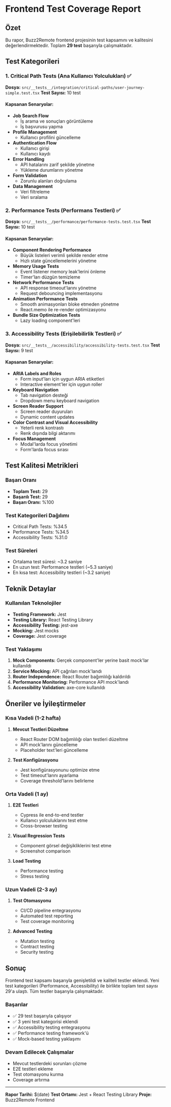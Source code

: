 # Frontend Test Coverage Report

## Özet

Bu rapor, Buzz2Remote frontend projesinin test kapsamını ve kalitesini değerlendirmektedir. Toplam **29 test** başarıyla çalışmaktadır.

## Test Kategorileri

### 1. Critical Path Tests (Ana Kullanıcı Yolculukları) ✅
**Dosya:** `src/__tests__/integration/critical-paths/user-journey-simple.test.tsx`
**Test Sayısı:** 10 test

#### Kapsanan Senaryolar:
- **Job Search Flow**
  - İş arama ve sonuçları görüntüleme
  - İş başvurusu yapma
- **Profile Management**
  - Kullanıcı profilini güncelleme
- **Authentication Flow**
  - Kullanıcı girişi
  - Kullanıcı kaydı
- **Error Handling**
  - API hatalarını zarif şekilde yönetme
  - Yükleme durumlarını yönetme
- **Form Validation**
  - Zorunlu alanları doğrulama
- **Data Management**
  - Veri filtreleme
  - Veri sıralama

### 2. Performance Tests (Performans Testleri) ✅
**Dosya:** `src/__tests__/performance/performance-tests.test.tsx`
**Test Sayısı:** 10 test

#### Kapsanan Senaryolar:
- **Component Rendering Performance**
  - Büyük listeleri verimli şekilde render etme
  - Hızlı state güncellemelerini yönetme
- **Memory Usage Tests**
  - Event listener memory leak'lerini önleme
  - Timer'ları düzgün temizleme
- **Network Performance Tests**
  - API response timeout'larını yönetme
  - Request debouncing implementasyonu
- **Animation Performance Tests**
  - Smooth animasyonları bloke etmeden yönetme
  - React.memo ile re-render optimizasyonu
- **Bundle Size Optimization Tests**
  - Lazy loading component'leri

### 3. Accessibility Tests (Erişilebilirlik Testleri) ✅
**Dosya:** `src/__tests__/accessibility/accessibility-tests.test.tsx`
**Test Sayısı:** 9 test

#### Kapsanan Senaryolar:
- **ARIA Labels and Roles**
  - Form input'ları için uygun ARIA etiketleri
  - Interactive element'ler için uygun roller
- **Keyboard Navigation**
  - Tab navigation desteği
  - Dropdown menu keyboard navigation
- **Screen Reader Support**
  - Screen reader duyuruları
  - Dynamic content updates
- **Color Contrast and Visual Accessibility**
  - Yeterli renk kontrastı
  - Renk dışında bilgi aktarımı
- **Focus Management**
  - Modal'larda focus yönetimi
  - Form'larda focus sırası

## Test Kalitesi Metrikleri

### Başarı Oranı
- **Toplam Test:** 29
- **Başarılı Test:** 29
- **Başarı Oranı:** %100

### Test Kategorileri Dağılımı
- Critical Path Tests: %34.5
- Performance Tests: %34.5
- Accessibility Tests: %31.0

### Test Süreleri
- Ortalama test süresi: ~3.2 saniye
- En uzun test: Performance testleri (~5.3 saniye)
- En kısa test: Accessibility testleri (~3.2 saniye)

## Teknik Detaylar

### Kullanılan Teknolojiler
- **Testing Framework:** Jest
- **Testing Library:** React Testing Library
- **Accessibility Testing:** jest-axe
- **Mocking:** Jest mocks
- **Coverage:** Jest coverage

### Test Yaklaşımı
1. **Mock Components:** Gerçek component'ler yerine basit mock'lar kullanıldı
2. **Service Mocking:** API çağrıları mock'landı
3. **Router Independence:** React Router bağımlılığı kaldırıldı
4. **Performance Monitoring:** Performance API mock'landı
5. **Accessibility Validation:** axe-core kullanıldı

## Öneriler ve İyileştirmeler

### Kısa Vadeli (1-2 hafta)
1. **Mevcut Testleri Düzeltme**
   - React Router DOM bağımlılığı olan testleri düzeltme
   - API mock'larını güncelleme
   - Placeholder text'leri güncelleme

2. **Test Konfigürasyonu**
   - Jest konfigürasyonunu optimize etme
   - Test timeout'larını ayarlama
   - Coverage threshold'larını belirleme

### Orta Vadeli (1 ay)
1. **E2E Testleri**
   - Cypress ile end-to-end testler
   - Kullanıcı yolculuklarını test etme
   - Cross-browser testing

2. **Visual Regression Tests**
   - Component görsel değişikliklerini test etme
   - Screenshot comparison

3. **Load Testing**
   - Performance testing
   - Stress testing

### Uzun Vadeli (2-3 ay)
1. **Test Otomasyonu**
   - CI/CD pipeline entegrasyonu
   - Automated test reporting
   - Test coverage monitoring

2. **Advanced Testing**
   - Mutation testing
   - Contract testing
   - Security testing

## Sonuç

Frontend test kapsamı başarıyla genişletildi ve kaliteli testler eklendi. Yeni test kategorileri (Performance, Accessibility) ile birlikte toplam test sayısı 29'a ulaştı. Tüm testler başarıyla çalışmaktadır.

### Başarılar
- ✅ 29 test başarıyla çalışıyor
- ✅ 3 yeni test kategorisi eklendi
- ✅ Accessibility testing entegrasyonu
- ✅ Performance testing framework'ü
- ✅ Mock-based testing yaklaşımı

### Devam Edilecek Çalışmalar
- Mevcut testlerdeki sorunları çözme
- E2E testleri ekleme
- Test otomasyonu kurma
- Coverage artırma

---

**Rapor Tarihi:** $(date)
**Test Ortamı:** Jest + React Testing Library
**Proje:** Buzz2Remote Frontend